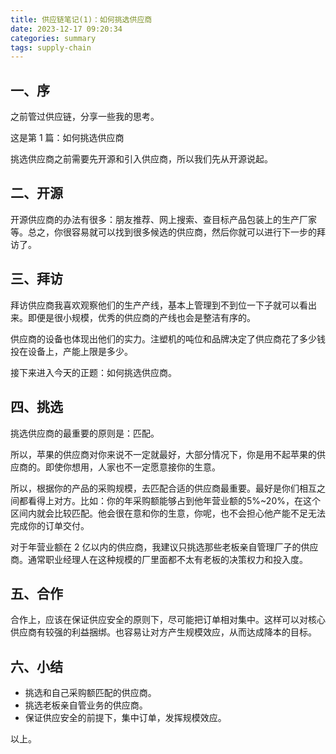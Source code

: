 ```yaml
---
title: 供应链笔记(1)：如何挑选供应商
date: 2023-12-17 09:20:34
categories: summary
tags: supply-chain
---
```


## 一、序

之前管过供应链，分享一些我的思考。

这是第 1 篇：如何挑选供应商

挑选供应商之前需要先开源和引入供应商，所以我们先从开源说起。

## 二、开源

开源供应商的办法有很多：朋友推荐、网上搜索、查目标产品包装上的生产厂家等。总之，你很容易就可以找到很多候选的供应商，然后你就可以进行下一步的拜访了。

## 三、拜访

拜访供应商我喜欢观察他们的生产产线，基本上管理到不到位一下子就可以看出来。即便是很小规模，优秀的供应商的产线也会是整洁有序的。

供应商的设备也体现出他们的实力。注塑机的吨位和品牌决定了供应商花了多少钱投在设备上，产能上限是多少。

接下来进入今天的正题：如何挑选供应商。

## 四、挑选

挑选供应商的最重要的原则是：匹配。

所以，苹果的供应商对你来说不一定就最好，大部分情况下，你是用不起苹果的供应商的。即使你想用，人家也不一定愿意接你的生意。

所以，根据你的产品的采购规模，去匹配合适的供应商最重要。最好是你们相互之间都看得上对方。比如：你的年采购额能够占到他年营业额的5%~20%，在这个区间内就会比较匹配。他会很在意和你的生意，你呢，也不会担心他产能不足无法完成你的订单交付。

对于年营业额在 2 亿以内的供应商，我建议只挑选那些老板亲自管理厂子的供应商。通常职业经理人在这种规模的厂里面都不太有老板的决策权力和投入度。

## 五、合作

合作上，应该在保证供应安全的原则下，尽可能把订单相对集中。这样可以对核心供应商有较强的利益捆绑。也容易让对方产生规模效应，从而达成降本的目标。

## 六、小结

 - 挑选和自己采购额匹配的供应商。
 - 挑选老板亲自管业务的供应商。
 - 保证供应安全的前提下，集中订单，发挥规模效应。

以上。
